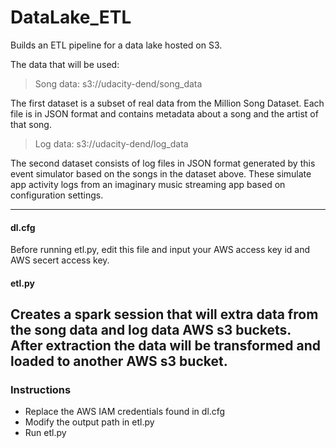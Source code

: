 # DataLake_ETL
Builds an ETL pipeline for a data lake hosted on S3.  

The data that will be used:   
> Song data: s3://udacity-dend/song_data  

The first dataset is a subset of real data from the Million Song Dataset. Each file is in JSON format and contains metadata about a song and the artist of that song. 

> Log data: s3://udacity-dend/log_data   

The second dataset consists of log files in JSON format generated by this event simulator based on the songs in the dataset above. These simulate app activity logs from an imaginary music streaming app based on configuration settings.

----------------------   

#### dl.cfg   
Before running etl.py, edit this file and input your AWS access key id and AWS secert access key.  

#### etl.py   
Creates a spark session that will extra data from the song data and log data AWS s3 buckets. After extraction the data will be transformed and loaded to another AWS s3 bucket.
--------------------  

### Instructions
* Replace the AWS IAM credentials found in dl.cfg
* Modify the output path in etl.py
* Run etl.py 
